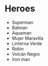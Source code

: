 # Heroes

* Superman
* Batman
* Aquaman
* Mujer Maravilla
* Linterna Verde
* Robin
* Volcán Negro
* Iron man
